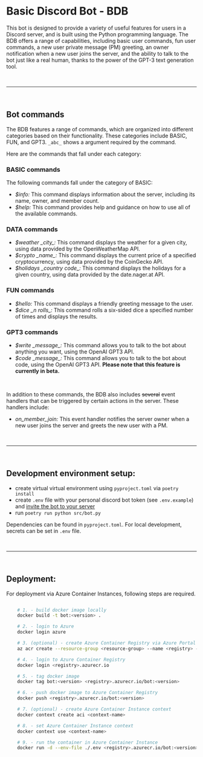 # Basic Discord Bot - BDB

This bot is designed to provide a variety of useful features for users in a Discord server, and is built using the Python programming language. The BDB offers a range of capabilities, including basic user commands, fun user commands, a new user private message (PM) greeting, an owner notification when a new user joins the server, and the ability to talk to the bot just like a real human, thanks to the power of the GPT-3 text generation tool.

<br>

------------

<br>

## Bot commands

The BDB features a range of commands, which are organized into different categories based on their functionality. These categories include BASIC, FUN, and GPT3. `_abc_` shows a argument required by the command.

Here are the commands that fall under each category:

### BASIC commands

The following commands fall under the category of BASIC:

- *$info:* This command displays information about the server, including its name, owner, and member count.
- *$help:* This command provides help and guidance on how to use all of the available commands.

### DATA commands
- *$weather \_city\_:* This command displays the weather for a given city, using data provided by the OpenWeatherMap API.
- *$crypto \_name\_:* This command displays the current price of a specified cryptocurrency, using data provided by the CoinGecko API.
- *$holidays \_country code\_:* This command displays the holidays for a given country, using data provided by the date.nager.at API.

### FUN commands
- *$hello:* This command displays a friendly greeting message to the user.
- *$dice \_n rolls\_:* This command rolls a six-sided dice a specified number of times and displays the results.

### GPT3 commands
- *$write \_message\_:* This command allows you to talk to the bot about anything you want, using the OpenAI GPT3 API.
- *$code \_message\_:* This command allows you to talk to the bot about code, using the OpenAI GPT3 API. **Please note that this feature is currently in beta.**

<br>

In addition to these commands, the BDB also includes ~~several~~ event handlers that can be triggered by certain actions in the server. These handlers include:

- *on_member_join:* This event handler notifies the server owner when a new user joins the server and greets the new user with a PM.

<br>

------------

<br>

## Development environment setup:

- create virtual virtual environment using `pyproject.toml` via `poetry install`
- create `.env` file with your personal discord bot token (see `.env.example`) and [invite the bot to your server](https://discordpy.readthedocs.io/en/stable/discord.html)
- run `poetry run python src/bot.py`

Dependencies can be found in `pyproject.toml`. For local development, secrets can be set in `.env` file.

<br>

------------

<br>

## Deployment:

For deployment via Azure Container Instances, following steps are required.

```bash

    # 1. - build docker image locally
    docker build -t bot:<version> .

    # 2. - login to Azure
    docker login azure

    # 3. (optional) - create Azure Container Registry via Azure Portal or Azure CLI
    az acr create --resource-group <resource-group> --name <registry> --sku Basic

    # 4. - login to Azure Container Registry
    docker login <registry>.azurecr.io

    # 5. - tag docker image
    docker tag bot:<version> <registry>.azurecr.io/bot:<version>

    # 6. - push docker image to Azure Container Registry
    docker push <registry>.azurecr.io/bot:<version> 

    # 7. (optional) - create Azure Container Instance context
    docker context create aci <context-name>

    # 8. - set Azure Container Instance context
    docker context use <context-name>

    # 9. - run the container in Azure Container Instance
    docker run -d --env-file ./.env <registry>.azurecr.io/bot:<version>

```